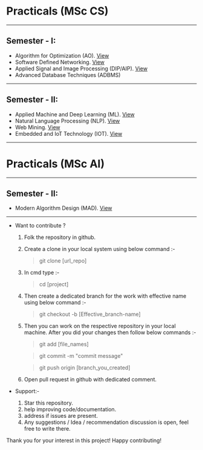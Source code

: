 # Practicals (MSc CS)
---
## Semester - I: 
* Algorithm for Optimization (AO).    [View](https://github.com/tusuii/All-Pracs)
* Software Defined Networking.    [View](https://github.com/tusuii/All-Pracs/blob/main/SDNPractical.pdf)
* Applied Signal and Image Processing (DIP/AIP).    [View](https://github.com/tusuii/All-Pracs/tree/main/AIP_Pract_ALL)
* Advanced Database Techniques (ADBMS)

---
## Semester - II: 
* Applied Machine and Deep Learning (ML).    [View](https://github.com/tusuii/All-Pracs/tree/Practical-Course-onApplied-Machine-and-Deep-Learning/ML%20and%20DL%20practicals)
* Natural Language Processing (NLP).    [View](https://github.com/tusuii/All-Pracs/tree/NLP/NLP)
* Web Mining.    [View](https://github.com/tusuii/All-Pracs/tree/main/Web_mining)
* Embedded and IoT Technology (IOT).    [View](https://github.com/tusuii/All-Pracs/tree/main/IOT)
---
# Practicals (MSc AI)
---
## Semester - II: 
* Modern Algorithm Design (MAD).    [View](https://github.com/tusuii/All-Pracs/tree/MAD)
---
- Want to contribute ?

    1) Folk the repository in github.

    2) Create a clone in your local system using below command :-

	    > git clone [url_repo]
	
    3) In cmd type :- 

	    > cd [project]

    4) Then create a dedicated branch for the work with effective name using below command :-

	    > git checkout -b [Effective_branch-name]

    5) Then you can work on the respective repository in your local machine. After you did your changes then follow below commands :-

	    > git add [file_names]  

	    > git commit -m "commit message"  

	    > git push origin [branch_you_created]  
        

    6) Open pull request in github with dedicated comment.

- Support:- 

    1. Star this repository.
    2. help improving code/documentation.
    3. address if issues are present.
    4. Any suggestions / Idea / recommendation discussion is open, feel free to write there.



 Thank you for your interest in this project! Happy contributing! 

